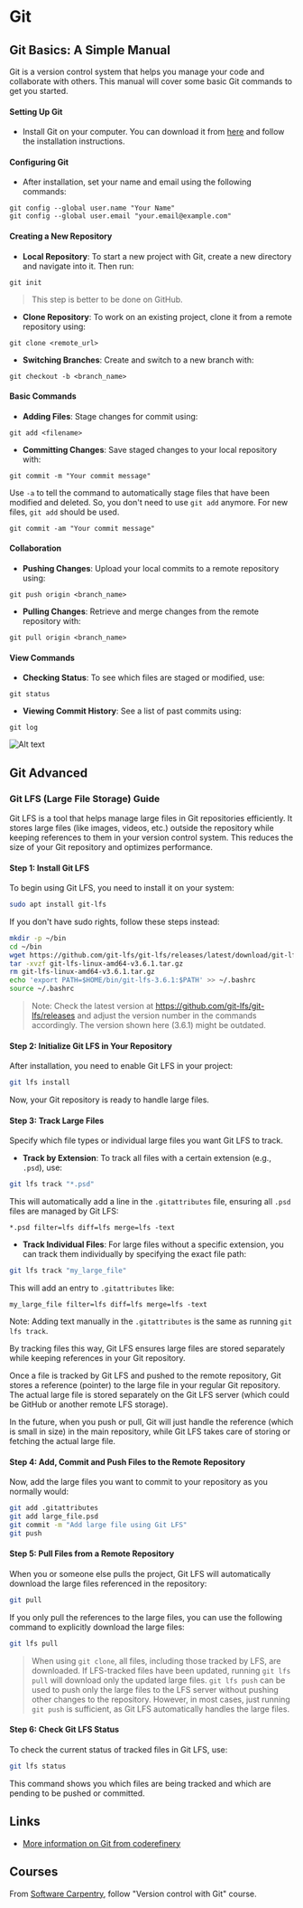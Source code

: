 # Git

## Git Basics: A Simple Manual

Git is a version control system that helps you manage your code and collaborate with others. This manual will cover some basic Git commands to get you started.

#### Setting Up Git
- Install Git on your computer. You can download it from [here](https://git-scm.com/downloads) and follow the installation instructions.

#### Configuring Git
- After installation, set your name and email using the following commands:

```
git config --global user.name "Your Name"
git config --global user.email "your.email@example.com"
```

#### Creating a New Repository

- **Local Repository**: To start a new project with Git, create a new directory and navigate into it. Then run:

```
git init
```

> This step is better to be done on GitHub.

- **Clone Repository**: To work on an existing project, clone it from a remote repository using:
```
git clone <remote_url>
```

- **Switching Branches**: Create and switch to a new branch with:
```
git checkout -b <branch_name>
```

#### Basic Commands


- **Adding Files**: Stage changes for commit using:
```
git add <filename>
```

- **Committing Changes**: Save staged changes to your local repository with:

```
git commit -m "Your commit message"
```
Use `-a` to tell the command to automatically stage files that have been modified and deleted. So, you don't need to use `git add` anymore. For new files, `git add` should be used.

```
git commit -am "Your commit message"
```

#### Collaboration

- **Pushing Changes**: Upload your local commits to a remote repository using:

```
git push origin <branch_name>
```

- **Pulling Changes**: Retrieve and merge changes from the remote repository with:

```
git pull origin <branch_name>
```

#### View Commands

- **Checking Status**: To see which files are staged or modified, use:
```
git status
```

- **Viewing Commit History**: See a list of past commits using:
```
git log
```

![Alt text](../assets/image.png)

## Git Advanced

### Git LFS (Large File Storage) Guide

Git LFS is a tool that helps manage large files in Git repositories efficiently. It stores large files (like images, videos, etc.) outside the repository while keeping references to them in your version control system. This reduces the size of your Git repository and optimizes performance.

#### Step 1: Install Git LFS

To begin using Git LFS, you need to install it on your system:

```bash
sudo apt install git-lfs
```

If you don't have sudo rights, follow these steps instead:

```bash
mkdir -p ~/bin
cd ~/bin
wget https://github.com/git-lfs/git-lfs/releases/latest/download/git-lfs-linux-amd64-v3.6.1.tar.gz
tar -xvzf git-lfs-linux-amd64-v3.6.1.tar.gz
rm git-lfs-linux-amd64-v3.6.1.tar.gz
echo 'export PATH=$HOME/bin/git-lfs-3.6.1:$PATH' >> ~/.bashrc
source ~/.bashrc
```

> Note: Check the latest version at https://github.com/git-lfs/git-lfs/releases and adjust the version number in the commands accordingly. The version shown here (3.6.1) might be outdated.


#### Step 2: Initialize Git LFS in Your Repository

After installation, you need to enable Git LFS in your project:

```bash
git lfs install
```

Now, your Git repository is ready to handle large files.


#### Step 3: Track Large Files

Specify which file types or individual large files you want Git LFS to track.

- **Track by Extension**: To track all files with a certain extension (e.g., `.psd`), use:

```bash
git lfs track "*.psd"
```

This will automatically add a line in the `.gitattributes` file, ensuring all `.psd` files are managed by Git LFS:

```
*.psd filter=lfs diff=lfs merge=lfs -text
```

- **Track Individual Files**: For large files without a specific extension, you can track them individually by specifying the exact file path:

```bash
git lfs track "my_large_file"
```

This will add an entry to `.gitattributes` like:

```
my_large_file filter=lfs diff=lfs merge=lfs -text
```

Note: Adding text manually in the `.gitattributes` is the same as running `git lfs track`. 

By tracking files this way, Git LFS ensures large files are stored separately while keeping references in your Git repository.

Once a file is tracked by Git LFS and pushed to the remote repository, Git stores a reference (pointer) to the large file in your regular Git repository. The actual large file is stored separately on the Git LFS server (which could be GitHub or another remote LFS storage). 

In the future, when you push or pull, Git will just handle the reference (which is small in size) in the main repository, while Git LFS takes care of storing or fetching the actual large file.

#### Step 4: Add, Commit and Push Files to the Remote Repository

Now, add the large files you want to commit to your repository as you normally would:

```bash
git add .gitattributes
git add large_file.psd
git commit -m "Add large file using Git LFS"
git push
```

#### Step 5: Pull Files from a Remote Repository

When you or someone else pulls the project, Git LFS will automatically download the large files referenced in the repository:

```bash
git pull
```

If you only pull the references to the large files, you can use the following command to explicitly download the large files:

```bash
git lfs pull
```

> When using `git clone`, all files, including those tracked by LFS, are downloaded. If LFS-tracked files have been updated, running `git lfs pull` will download only the updated large files. `git lfs push` can be used to push only the large files to the LFS server without pushing other changes to the repository. However, in most cases, just running `git push` is sufficient, as Git LFS automatically handles the large files.

#### **Step 6: Check Git LFS Status**

To check the current status of tracked files in Git LFS, use:

```bash
git lfs status
```

This command shows you which files are being tracked and which are pending to be pushed or committed.

## Links

- [More information on Git from coderefinery](https://coderefinery.github.io/git-collaborative/)

## Courses

From [Software Carpentry](https://software-carpentry.org/lessons), follow "Version control with Git" course.